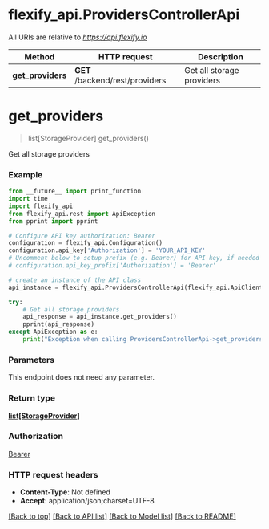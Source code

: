 # flexify_api.ProvidersControllerApi

All URIs are relative to *https://api.flexify.io*

Method | HTTP request | Description
------------- | ------------- | -------------
[**get_providers**](ProvidersControllerApi.md#get_providers) | **GET** /backend/rest/providers | Get all storage providers


# **get_providers**
> list[StorageProvider] get_providers()

Get all storage providers

### Example
```python
from __future__ import print_function
import time
import flexify_api
from flexify_api.rest import ApiException
from pprint import pprint

# Configure API key authorization: Bearer
configuration = flexify_api.Configuration()
configuration.api_key['Authorization'] = 'YOUR_API_KEY'
# Uncomment below to setup prefix (e.g. Bearer) for API key, if needed
# configuration.api_key_prefix['Authorization'] = 'Bearer'

# create an instance of the API class
api_instance = flexify_api.ProvidersControllerApi(flexify_api.ApiClient(configuration))

try:
    # Get all storage providers
    api_response = api_instance.get_providers()
    pprint(api_response)
except ApiException as e:
    print("Exception when calling ProvidersControllerApi->get_providers: %s\n" % e)
```

### Parameters
This endpoint does not need any parameter.

### Return type

[**list[StorageProvider]**](StorageProvider.md)

### Authorization

[Bearer](../README.md#Bearer)

### HTTP request headers

 - **Content-Type**: Not defined
 - **Accept**: application/json;charset=UTF-8

[[Back to top]](#) [[Back to API list]](../README.md#documentation-for-api-endpoints) [[Back to Model list]](../README.md#documentation-for-models) [[Back to README]](../README.md)

